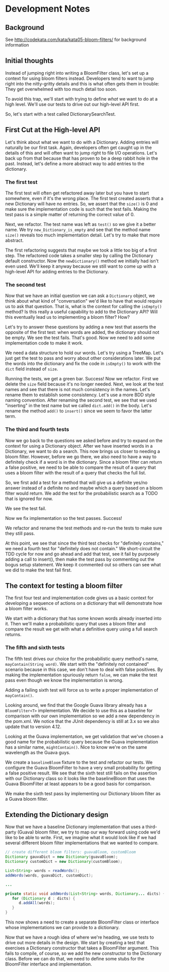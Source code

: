 # Development Notes

## Background

See http://codekata.com/kata/kata05-bloom-filters/ for background information

## Initial thoughts

Instead of jumping right into writing a BloomFilter class, let's set up a context for using bloom filters instead. Developers tend to want to jump right into the nitty-gritty details and this is what often gets them in trouble: They get overwhelmed with too much detail too soon.

To avoid this trap, we'll start with trying to define *what* we want to do at a high level. We'll use our tests to drive out our high-level API first.

So, let's start with a test called DictionarySearchTest.

## First Cut at the High-level API

Let's think about what we want to do with a Dictionary. Adding entries will naturally be our first task. Again, developers often get caught up in the details of this and will often want to jump right to file I/O operations. Let's back up from that because that has proven to be a deep  rabbit hole in the past. Instead, let's define a more abstract way to add entries to the dictionary.

### The first test

The first test will often get refactored away later but you have to start somewhere, even if it's the wrong place. The first test created asserts that a new Dictionary will have no entries. So, we assert that the ``size()`` is 0 and make sure the implementation code is such that the test fails. Making the test pass is a simple matter of returning the correct value of 0.

Next, we refactor. The test name was left as ``test()`` so we give it a better name. We try ``new_Dictionary_is_empty`` and see that the method name ``size()`` reveals too much implementation detail. Let's try to make that more abstract.

The first refactoring suggests that maybe we took a little too big of a first step. The refactored code takes a smaller step by calling the Dictionary default constructor. Now the ``newDictionary()`` method we initially had isn't even used. We'll keep it anyway because we still want to come up with a high-level API for adding entries to the Dictionary.

### The second test

Now that we have an initial question we can ask a ``Dictionary`` object, we think about what kind of "conversation" we'd like to have that would require us to ask that question. That is, what is the context for calling the ``isEmpty()`` method? Is this really a useful capability to add to the Dictionary API? Will this eventually lead us to implementing a bloom filter? How?

Let's try to answer these questions by adding a new test that asserts the opposite of the first test: when words are added, the dictionary should not be empty. We see the test fails. That's good. Now we need to add some implementation code to make it work.

We need a data structure to hold our words. Let's try using a TreeMap. Let's just get the test to pass and worry about other considerations later. We put the words into the dictionary and fix the code in ``isEmpty()`` to work with the ``dict`` field instead of ``size``.

Running the tests, we get a green bar. Success! Now we refactor. First we delete the ``size`` field because it's no longer needed. Next, we look at the test names and see that there is not much consistency in the names. Let's rename them to establish some consistency. Let's use a more BDD style naming convention. After renaming the second test, we see that we used "inserting" in the test name but we called ``dict.add()`` in the body. Let's rename the method ``add()`` to ``insert()`` since we seem to favor the latter term.

### The third and fourth tests

Now we go back to the questions we asked before and try to expand on the context for using a Dictionary object. After we have inserted words in a Dictionary, we want to do a search. This now brings us closer to needing a bloom filter. However, before we go there, we also need to have a way to definitely check if a word is in the dictionary. Since a bloom filter can return a false positive, we need to be able to compare the result of a query that uses a bloom filter with the result of a query that checks the full list.

So, we first add a test for a method that will give us a definite yes/no answer instead of a definite no and maybe which a query based on a bloom filter would return. We add the test for the probabilistic search as a TODO that is ignored for now.

We see the test fail.

Now we fix implementation so the test passes. Success!

We refactor and rename the test methods and re-run the tests to make sure they still pass.

At this point, we see that since the third test checks for "definitely contains," we need a fourth test for "definitely does not contain." We short-circuit the TDD cycle for now and go ahead and add that test, see it fail by purposely adding a call to insert(), then make the test pass by commenting out the bogus setup statement. We keep it commented out so others can see what we did to make the test fail first.

## The context for testing a bloom filter

The first four test and implementation code gives us a basic context for developing a sequence of actions on a dictionary that will demonstrate how a bloom filter works. 

We start with a dictionary that has some known words already inserted into it. Then we'll make a probabilistic query that uses a bloom filter and compare the result we get with what a definitive query using a full search returns.

### The fifth and sixth tests

The fifth test drives our choice for the probabilistic query method's name, ``mayContain(String word)``. We start with the "definitely not contained" scenario because in this case, we don't have to deal with false positives. By making the implementation spuriously return ``false``, we can make the test pass even though we know the implementation is wrong. 

Adding a failing sixth test will force us to write a proper implementation of ``mayContain()``.

Looking around, we find that the Google Guava library already has a ``BloomFilter<T>`` implementation. We decide to use this as a baseline for comparison with our own implementation so we add a new dependency in the pom.xml. We notice that the JUnit dependency is still at 3.x so we also update that to version 4.12.

Looking at the Guava implementation, we get validation that we've chosen a good name for the probabilistic query because the Guava implementation has a similar name, ``mightContain()``. Nice to know we're on the same wavelength as the Guava guys.

We create a ``baselineBloom`` fixture to the test and refactor our tests. We configure the Guava BloomFilter to have a very small probability for getting a false positive result. We see that the sixth test still fails on the assertion with our Dictionary class so it looks like the baselineBloom that uses the Guava BloomFilter at least appears to be a good basis for comparison.

We make the sixth test pass by implementing our Dictionary bloom filter as a Guava bloom filter.

## Extending the Dictionary design

Now that we have a baseline Dictionary implementation that uses a third-party (Guava) bloom filter, we try to map our way forward using code we'd like to be able to write. First, we imagine what it would look like if we had several different bloom filter implementations that we wanted to compare.

```java
// create different bloom filters: guavaBloom, customBloom
Dictionary gauvaDict = new Dictionary(guavaBloom);
Dictionary customDict = new Dictionary(customBloom);

List<String> words = readWords();
addWords(words, guavaDict, customDict);

...

private static void addWords(List<String> words, Dictionary... dicts) {
   for (Dictionary d : dicts) {
      d.addAll(words);
   }
}
```

This now shows a need to create a separate BloomFilter class or interface whose implementations we can provide to a dictionary.

Now that we have a rough idea of where we're heading, we use tests to drive out more details in the design. We start by creating a test that exercises a Dictionary constructor that takes a BloomFilter argument. This fails to compile, of course, so we add the new constructor to the Dictionary class. Before we can do that, we need to define some stubs for the BloomFilter interface and implementation.